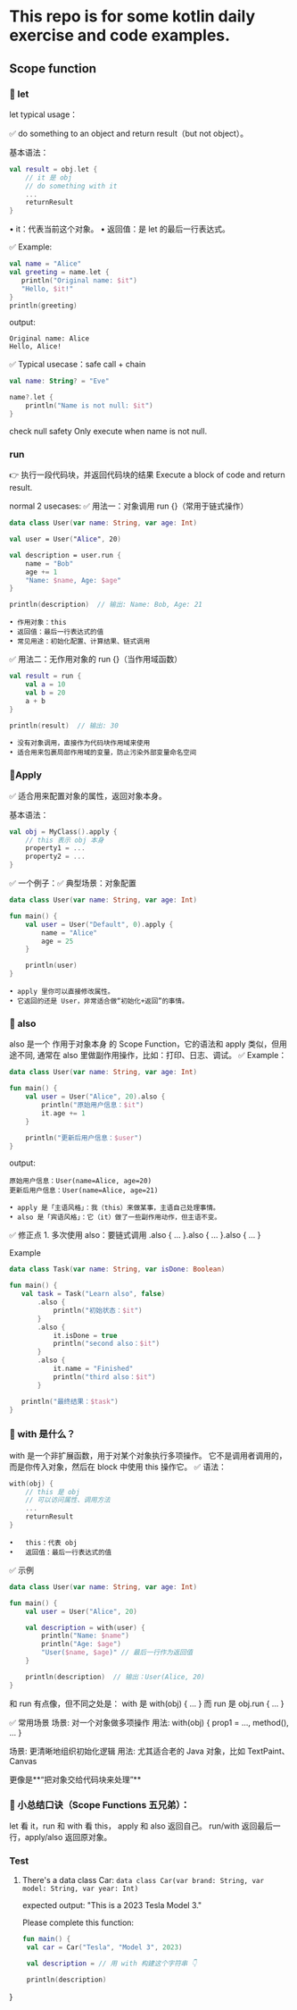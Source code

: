 # This repo is for some kotlin daily exercise and code examples. 

## Scope function

### 🌟 let 

let typical usage：

✅ do something to an object and return result（but not object）。

基本语法：
```kotlin
val result = obj.let {
    // it 是 obj
    // do something with it
    ...
    returnResult
}
```
• it：代表当前这个对象。
• 返回值：是 let 的最后一行表达式。

✅ Example:
 ```kotlin
val name = "Alice"
val greeting = name.let {
    println("Original name: $it")
    "Hello, $it!"
}
println(greeting)
```
output:
```
Original name: Alice
Hello, Alice!
```
✅ Typical usecase：safe call + chain
```kotlin
val name: String? = "Eve"

name?.let {
    println("Name is not null: $it")
}
```
check null safety
Only execute when name is not null.



### run
👉 执行一段代码块，并返回代码块的结果
Execute a block of code and return result.

normal 2 usecases:
✅ 用法一：对象调用 run {}（常用于链式操作）
```kotlin
data class User(var name: String, var age: Int)

val user = User("Alice", 20)

val description = user.run {
    name = "Bob"
    age += 1
    "Name: $name, Age: $age"
}

println(description)  // 输出: Name: Bob, Age: 21
```
	• 作用对象：this
	• 返回值：最后一行表达式的值
	• 常见用途：初始化配置、计算结果、链式调用

✅ 用法二：无作用对象的 run {}（当作用域函数）
```kotlin
val result = run {
    val a = 10
    val b = 20
    a + b
}

println(result)  // 输出: 30
```
	• 没有对象调用，直接作为代码块作用域来使用
	• 适合用来包裹局部作用域的变量，防止污染外部变量命名空间

 ### 🔧Apply
 
✅ 适合用来配置对象的属性，返回对象本身。

基本语法：
```kotlin
val obj = MyClass().apply {
    // this 表示 obj 本身
    property1 = ...
    property2 = ...
}
```
✅ 一个例子：✅ 典型场景：对象配置
```kotlin
data class User(var name: String, var age: Int)

fun main() {
    val user = User("Default", 0).apply {
        name = "Alice"
        age = 25
    }

    println(user)
}
```
	• apply 里你可以直接修改属性。
	• 它返回的还是 User，非常适合做“初始化+返回”的事情。

### 🔹 also
also 是一个 作用于对象本身 的 Scope Function，它的语法和 apply 类似，但用途不同, 通常在 also 里做副作用操作，比如：打印、日志、调试。
✅ Example：
```kotlin
data class User(var name: String, var age: Int)

fun main() {
    val user = User("Alice", 20).also {
        println("原始用户信息：$it")
        it.age += 1
    }

    println("更新后用户信息：$user")
}
```
output:
```
原始用户信息：User(name=Alice, age=20)
更新后用户信息：User(name=Alice, age=21)
```
	• apply 是「主语风格」：我（this）来做某事，主语自己处理事情。
	• also 是「宾语风格」：它（it）做了一些副作用动作，但主语不变。
 ✅ 修正点
	1.	多次使用 also：要链式调用 .also { ... }.also { ... }.also { ... }

 Example
 ```kotlin
data class Task(var name: String, var isDone: Boolean)

fun main() {
    val task = Task("Learn also", false)
        .also {
            println("初始状态：$it")
        }
        .also {
            it.isDone = true
            println("second also：$it")
        }
        .also {
            it.name = "Finished"
            println("third also：$it")
        }

    println("最终结果：$task")
}
```
### 🔹 with 是什么？
with 是一个非扩展函数，用于对某个对象执行多项操作。
它不是调用者调用的，而是你传入对象，然后在 block 中使用 this 操作它。
✅ 语法：
```kotlin
with(obj) {
    // this 是 obj
    // 可以访问属性、调用方法
    ...
    returnResult
}
```
	•	this：代表 obj
	•	返回值：最后一行表达式的值
✅ 示例
```kotlin
data class User(var name: String, var age: Int)

fun main() {
    val user = User("Alice", 20)

    val description = with(user) {
        println("Name: $name")
        println("Age: $age")
        "User($name, $age)" // 最后一行作为返回值
    }

    println(description)  // 输出：User(Alice, 20)
}
```
和 run 有点像，但不同之处是：
with 是 with(obj) { ... }
而 run 是 obj.run { ... }

✅ 常用场景
场景: 对一个对象做多项操作
用法: with(obj) { prop1 = ..., method(), ... }

场景: 更清晰地组织初始化逻辑
用法: 尤其适合老的 Java 对象，比如 TextPaint、Canvas

更像是**“把对象交给代码块来处理”**

### 🌱 小总结口诀（Scope Functions 五兄弟）：
let 看 it，run 和 with 看 this，
apply 和 also 返回自己。
run/with 返回最后一行，apply/also 返回原对象。

### Test
1. There's a data class Car:
   ```data class Car(var brand: String, var model: String, var year: Int)```

   expected output:
   "This is a 2023 Tesla Model 3."

   Please complete this function:
   ```kotlin
   fun main() {
    val car = Car("Tesla", "Model 3", 2023)

    val description = // 用 with 构建这个字符串 👇

    println(description)
}
```
























































































































